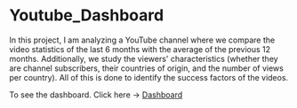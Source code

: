 # Youtube_Dashboard

In this project, I am analyzing a YouTube channel where we compare the video statistics of the last 6 months with the average of the previous 12 months. Additionally, we study the viewers' characteristics (whether they are channel subscribers, their countries of origin, and the number of views per country). All of this is done to identify the success factors of the videos.

To see the dashboard. Click here -> [Dashboard]([https://pages.github.com/](https://youtubedashboard-t4yyuhttdy.streamlit.app/)https://youtubedashboard-t4yyuhttdy.streamlit.app/)
